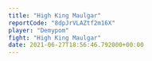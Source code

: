 ```yaml
---
title: "High King Maulgar"
reportCode: "8dpJrVLAZtf2m16X"
player: "Demypom"
fight: "High King Maulgar"
date: 2021-06-27T18:56:46.792000+00:00
---
```


